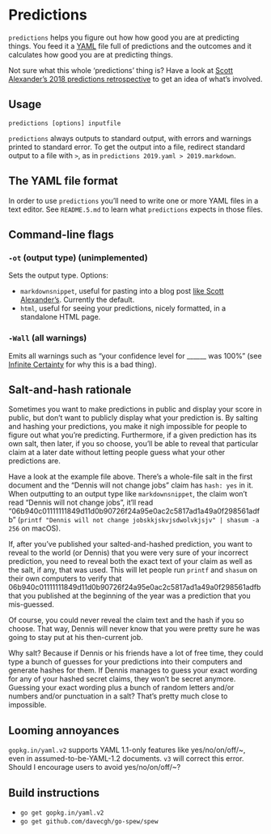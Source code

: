 # Predictions

`predictions` helps you figure out how how good you are at predicting things. You feed it a [YAML][] file full of predictions and the outcomes and it calculates how good you are at predicting things.

Not sure what this whole ‘predictions’ thing is? Have a look at [Scott Alexander’s 2018 predictions retrospective][ssc2018] to get an idea of what’s involved.

[yaml]: https://en.wikipedia.org/wiki/YAML "YAML Ain’t Markup Language"
[ssc2018]: https://slatestarcodex.com/2019/01/22/2018-predictions-calibration-results/

## Usage

`predictions [options] inputfile`

`predictions` always outputs to standard output, with errors and warnings printed to standard error. To get the output into a file, redirect standard output to a file with `>`, as in `predictions 2019.yaml > 2019.markdown`.

## The YAML file format

In order to use `predictions` you’ll need to write one or more YAML files in a text editor. See `README.5.md` to learn what `predictions` expects in those files.

## Command-line flags

### `-ot` (output type) (unimplemented)

Sets the output type. Options:

- `markdownsnippet`, useful for pasting into a blog post [like Scott Alexander’s][ssc2018]. Currently the default.
- `html`, useful for seeing your predictions, nicely formatted, in a standalone HTML page.

### `-Wall` (all warnings)

Emits all warnings such as “your confidence level for \_\_\_\_\_\_ was 100%” (see [Infinite Certainty][ic] for why this is a bad thing).

[ic]: https://www.readthesequences.com/Infinite-Certainty

## Salt-and-hash rationale

Sometimes you want to make predictions in public and display your score in public, but don’t want to publicly display what your prediction is. By salting and hashing your predictions, you make it nigh impossible for people to figure out what you’re predicting. Furthermore, if a given prediction has its own salt, then later, if you so choose, you’ll be able to reveal that particular claim at a later date without letting people guess what your other predictions are.

Have a look at the example file above. There’s a whole-file salt in the first document and the “Dennis will not change jobs” claim has `hash: yes` in it. When outputting to an output type like `markdownsnippet`, the claim won’t read “Dennis will not change jobs”, it’ll read “06b940c01111111849d11d0b90726f24a95e0ac2c5817ad1a49a0f298561adfb” (`printf "Dennis will not change jobskkjskvjsdwolvkjsjv" | shasum -a 256` on macOS).

If, after you’ve published your salted-and-hashed prediction, you want to reveal to the world (or Dennis) that you were very sure of your incorrect prediction, you need to reveal both the exact text of your claim as well as the salt, if any, that was used. This will let people run `printf` and `shasum` on their own computers to verify that 06b940c01111111849d11d0b90726f24a95e0ac2c5817ad1a49a0f298561adfb that you published at the beginning of the year was a prediction that you mis-guessed.

Of course, you could never reveal the claim text and the hash if you so choose. That way, Dennis will never know that you were pretty sure he was going to stay put at his then-current job.

Why salt? Because if Dennis or his friends have a lot of free time, they could type a bunch of guesses for your predictions into their computers and generate hashes for them. If Dennis manages to guess your exact wording for any of your hashed secret claims, they won’t be secret anymore. Guessing your exact wording plus a bunch of random letters and/or numbers and/or punctuation in a salt? That’s pretty much close to impossible.

## Looming annoyances

`gopkg.in/yaml.v2` supports YAML 1.1-only features like yes/no/on/off/~, even in assumed-to-be-YAML-1.2 documents. `v3` will correct this error. Should I encourage users to avoid yes/no/on/off/~?

## Build instructions

- `go get gopkg.in/yaml.v2`
- `go get github.com/davecgh/go-spew/spew`

